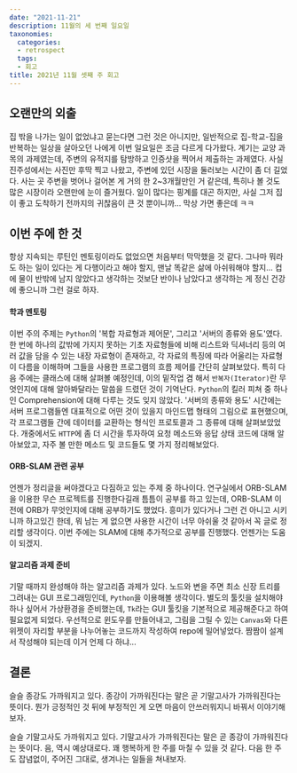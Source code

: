 ```yaml
---
date: "2021-11-21"
description: 11월의 세 번째 일요일
taxonomies:
  categories:
  - retrospect
  tags:
  - 회고
title: 2021년 11월 셋째 주 회고
---
```


## 오랜만의 외출
집 밖을 나가는 일이 없었냐고 묻는다면 그런 것은 아니지만, 일반적으로 집-학교-집을 반복하는 일상을 살아오던 나에게 이번 일요일은 조금 다르게 다가왔다. 계기는 교양 과목의 과제였는데, 주변의 유적지를 탐방하고 인증샷을 찍어서 제출하는 과제였다. 사실 진주성에서는 사진만 후딱 찍고 나왔고, 주변에 있던 시장을 둘러보는 시간이 좀 더 길었다. 사는 곳 주변을 벗어나 걸어본 게 거의 한 2~3개월만인 거 같은데, 특히나 볼 것도 많은 시장이라 오랜만에 눈이 즐거웠다. 일이 많다는 핑계를 대곤 하지만, 사실 그저 집이 좋고 도착하기 전까지의 귀찮음이 큰 것 뿐이니까... 막상 가면 좋은데 ㅋㅋ
<!-- more -->
## 이번 주에 한 것
항상 지속되는 루틴인 멘토링이라도 없었으면 처음부터 막막했을 것 같다. 그나마 뭐라도 하는 일이 있다는 게 다행이라고 해야 할지, 맨날 똑같은 삶에 아쉬워해야 할지... 컵에 물이 반밖에 남지 않았다고 생각하는 것보단 반이나 남았다고 생각하는 게 정신 건강에 좋으니까 그런 걸로 하자.

#### 학과 멘토링
이번 주의 주제는 `Python`의 '복합 자료형과 제어문', 그리고 '서버의 종류와 용도'였다. 한 번에 하나의 값밖에 가지지 못하는 기초 자료형들에 비해 리스트와 딕셔너리 등의 여러 값을 담을 수 있는 내장 자료형이 존재하고, 각 자료의 특징에 따라 어울리는 자료형이 다름을 이해하며 그들을 사용한 프로그램의 흐름 제어를 간단히 살펴보았다. 특히 다음 주에는 클래스에 대해 살펴볼 예정인데, 이의 밑작업 겸 해서 `반복자(Iterator)`란 무엇인지에 대해 알아봐달라는 말씀을 드렸던 것이 기억난다. `Python`의 킬러 피쳐 중 하나인 Comprehension에 대해 다루는 것도 잊지 않았다. '서버의 종류와 용도' 시간에는 서버 프로그램들엔 대표적으로 어떤 것이 있을지 마인드맵 형태의 그림으로 표현했으며, 각 프로그램들 간에 데이터를 교환하는 형식인 프로토콜과 그 종류에 대해 살펴보았었다. 개중에서도 `HTTP`에 좀 더 시간을 투자하여 요청 메소드와 응답 상태 코드에 대해 알아보았고, 자주 볼 만한 메소드 및 코드들도 몇 가지 정리해보았다.

#### ORB-SLAM 관련 공부
언젠가 정리글을 써야겠다고 다짐하고 있는 주제 중 하나이다. 연구실에서 ORB-SLAM을 이용한 무슨 프로젝트를 진행한다길래 틈틈이 공부를 하고 있는데, ORB-SLAM 이전에 ORB가 무엇인지에 대해 공부하기도 했었다. 흥미가 있다거나 그런 건 아니고 시키니까 하고있긴 한데, 뭐 남는 게 없으면 사용한 시간이 너무 아쉬울 것 같아서 꼭 글로 정리할 생각이다. 이번 주에는 SLAM에 대해 추가적으로 공부를 진행했다. 언젠가는 도움이 되겠지.

#### 알고리즘 과제 준비
기말 때까지 완성해야 하는 알고리즘 과제가 있다. 노드와 변을 주면 최소 신장 트리를 그려내는 GUI 프로그래밍인데, `Python`을 이용해볼 생각이다. 별도의 툴킷을 설치해야하나 싶어서 가상환경을 준비했는데, `Tk`라는 GUI 툴킷을 기본적으로 제공해준다고 하여 필요없게 되었다. 우선적으로 윈도우를 만들어내고, 그림을 그릴 수 있는 `Canvas`와 다른 위젯이 자리할 부분을 나누어놓는 코드까지 작성하여 repo에 밀어넣었다. 짬짬이 설계서 작성해야 되는데 이거 언제 다 하냐...

## 결론
슬슬 종강도 가까워지고 있다. 종강이 가까워진다는 말은 곧 기말고사가 가까워진다는 뜻이다. 뭔가 긍정적인 것 뒤에 부정적인 게 오면 마음이 안쓰러워지니 바꿔서 이야기해보자.

슬슬 기말고사도 가까워지고 있다. 기말고사가 가까워진다는 말은 곧 종강이 가까워진다는 뜻이다. 음, 역시 예상대로다. 꽤 행복하게 한 주를 마칠 수 있을 것 같다. 다음 한 주도 잡념없이, 주어진 그대로, 생겨나는 일들을 쳐내보자.